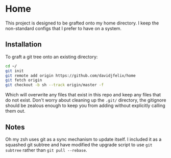 # Home

This project is designed to be grafted onto my home directory.
I keep the non-standard configs that I prefer to have on a system.

## Installation

To graft a git tree onto an existing directory:

```bash
cd ~/
git init
git remote add origin https://github.com/davidjfelix/home
git fetch origin
git checkout -b sh --track origin/master -f
```

Which will overwrite any files that exist in this repo and keep any files that do not exist.
Don't worry about cleaning up the `.git/` directory, the gitignore should be zealous enough to keep you from adding without explicitly calling them out.

## Notes

Oh my zsh uses git as a sync mechanism to update itself.
I included it as a squashed git subtree and have modified the upgrade script to use `git subtree` rather than `git pull --rebase`.
